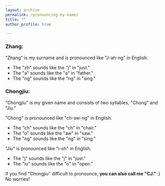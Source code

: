 ```yaml
---
layout: archive
permalink: /pronouncing-my-name/
title: ""
author_profile: true

---
```

### Zhang:
"Zhang" is my surname and is pronounced like "J-ah-ng" in English.
 - The "zh" sounds like the "j" in "just."
 - The "a" sounds like the "a" in "father."
 - The "ng" sounds like the "ng" in "sing."

### Chongjiu:
"Chongjiu" is my given name and consists of two syllables, "Chong" and "Jiu."

"Chong" is pronounced like "ch-aw-ng" in English.
 - The "ch" sounds like the "ch" in "chair."
 - The "o" sounds like the "aw" in "saw."
 - The "ng" sounds like the "ng" in "sing."

"Jiu" is pronounced like "i-oh" in English.
 - The "j" sounds like the "j" in "just."
 - The "iu" sounds like the "o" in "open."

If you find "Chongjiu" difficult to pronounce, **you can also call me "CJ."** :) No worries!
